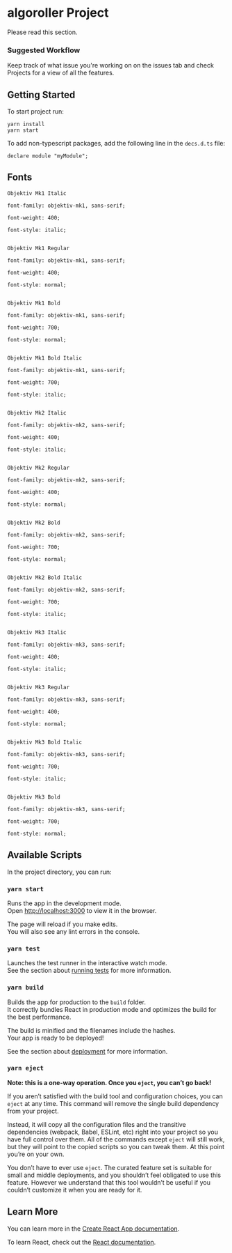 # algoroller Project

Please read this section.

### Suggested Workflow

Keep track of what issue you're working on on the issues tab and check Projects for a view of all the features.

## Getting Started

To start project run: 

```
yarn install
yarn start
```

To add non-typescript packages, add the following line in the `decs.d.ts` file:
```
declare module "myModule";
```


## Fonts

```
Objektiv Mk1 Italic

font-family: objektiv-mk1, sans-serif;

font-weight: 400;

font-style: italic;


Objektiv Mk1 Regular

font-family: objektiv-mk1, sans-serif;

font-weight: 400;

font-style: normal;


Objektiv Mk1 Bold

font-family: objektiv-mk1, sans-serif;

font-weight: 700;

font-style: normal;


Objektiv Mk1 Bold Italic

font-family: objektiv-mk1, sans-serif;

font-weight: 700;

font-style: italic;


Objektiv Mk2 Italic

font-family: objektiv-mk2, sans-serif;

font-weight: 400;

font-style: italic;


Objektiv Mk2 Regular

font-family: objektiv-mk2, sans-serif;

font-weight: 400;

font-style: normal;


Objektiv Mk2 Bold

font-family: objektiv-mk2, sans-serif;

font-weight: 700;

font-style: normal;


Objektiv Mk2 Bold Italic

font-family: objektiv-mk2, sans-serif;

font-weight: 700;

font-style: italic;


Objektiv Mk3 Italic

font-family: objektiv-mk3, sans-serif;

font-weight: 400;

font-style: italic;


Objektiv Mk3 Regular

font-family: objektiv-mk3, sans-serif;

font-weight: 400;

font-style: normal;


Objektiv Mk3 Bold Italic

font-family: objektiv-mk3, sans-serif;

font-weight: 700;

font-style: italic;


Objektiv Mk3 Bold

font-family: objektiv-mk3, sans-serif;

font-weight: 700;

font-style: normal;
```

## Available Scripts

In the project directory, you can run:

### `yarn start`

Runs the app in the development mode.\
Open [http://localhost:3000](http://localhost:3000) to view it in the browser.

The page will reload if you make edits.\
You will also see any lint errors in the console.

### `yarn test`

Launches the test runner in the interactive watch mode.\
See the section about [running tests](https://facebook.github.io/create-react-app/docs/running-tests) for more information.

### `yarn build`

Builds the app for production to the `build` folder.\
It correctly bundles React in production mode and optimizes the build for the best performance.

The build is minified and the filenames include the hashes.\
Your app is ready to be deployed!

See the section about [deployment](https://facebook.github.io/create-react-app/docs/deployment) for more information.

### `yarn eject`

**Note: this is a one-way operation. Once you `eject`, you can’t go back!**

If you aren’t satisfied with the build tool and configuration choices, you can `eject` at any time. This command will remove the single build dependency from your project.

Instead, it will copy all the configuration files and the transitive dependencies (webpack, Babel, ESLint, etc) right into your project so you have full control over them. All of the commands except `eject` will still work, but they will point to the copied scripts so you can tweak them. At this point you’re on your own.

You don’t have to ever use `eject`. The curated feature set is suitable for small and middle deployments, and you shouldn’t feel obligated to use this feature. However we understand that this tool wouldn’t be useful if you couldn’t customize it when you are ready for it.

## Learn More

You can learn more in the [Create React App documentation](https://facebook.github.io/create-react-app/docs/getting-started).

To learn React, check out the [React documentation](https://reactjs.org/).
